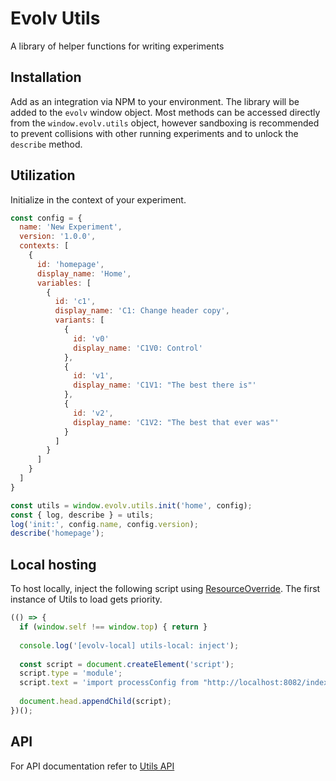 # Evolv Utils

A library of helper functions for writing experiments

## Installation

Add as an integration via NPM to your environment. The library will be added to the `evolv` window object. Most methods can be accessed directly from the `window.evolv.utils` object, however sandboxing is recommended to prevent collisions with other running experiments and to unlock the `describe` method.

## Utilization

Initialize in the context of your experiment.

```js
const config = {
  name: 'New Experiment',
  version: '1.0.0',
  contexts: [
    {
      id: 'homepage',
      display_name: 'Home',
      variables: [
        {
          id: 'c1',
          display_name: 'C1: Change header copy',
          variants: [
            {
              id: 'v0'
              display_name: 'C1V0: Control'
            },
            {
              id: 'v1',
              display_name: 'C1V1: "The best there is"'
            },
            {
              id: 'v2',
              display_name: 'C1V2: "The best that ever was"'
            }
          ]
        }
      ]
    }
  ]
}

const utils = window.evolv.utils.init('home', config);
const { log, describe } = utils;
log('init:', config.name, config.version);
describe('homepage');
```

## Local hosting

To host locally, inject the following script using [ResourceOverride](https://chromewebstore.google.com/detail/resource-override/pkoacgokdfckfpndoffpifphamojphii?hl=en&pli=1). The first instance of Utils to load gets priority.

```js
(() => {
  if (window.self !== window.top) { return }
  
  console.log('[evolv-local] utils-local: inject');
  
  const script = document.createElement('script');
  script.type = 'module';
  script.text = 'import processConfig from "http://localhost:8082/index.raw.js"; console.log("[evolv-local] utils: load"); processConfig()';
  
  document.head.appendChild(script);
})();
```

## API

For API documentation refer to [Utils API](docs/API.md)